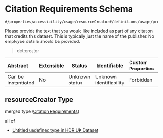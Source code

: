 # Citation Requirements Schema

```txt
#/properties/accessibility/usage/resourceCreator#/definitions/usage/properties/resourceCreator
```

Please provide the text that you would like included as part of any citation that credits this dataset. This is typically just the name of the publisher.   No employee details should be provided.


> dct:creator
>

| Abstract            | Extensible | Status         | Identifiable            | Custom Properties | Additional Properties | Access Restrictions | Defined In                                                                                         |
| :------------------ | ---------- | -------------- | ----------------------- | :---------------- | --------------------- | ------------------- | -------------------------------------------------------------------------------------------------- |
| Can be instantiated | No         | Unknown status | Unknown identifiability | Forbidden         | Allowed               | none                | [dataset.schema.json\*](../../../schema/dataset/latest/dataset.schema.json "open original schema") |

## resourceCreator Type

merged type ([Citation Requirements](dataset-definitions-usage-properties-citation-requirements.md))

all of

-   [Untitled undefined type in HDR UK Dataset](dataset-definitions-usage-properties-citation-requirements-allof-0.md "check type definition")
